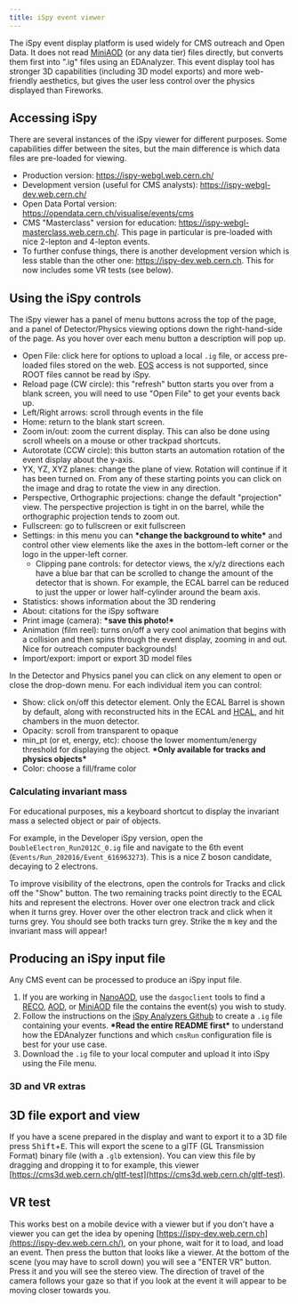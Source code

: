 ```yaml
---
title: iSpy event viewer
---
```


The iSpy event display platform is used widely for CMS outreach and Open
Data. It does not read [MiniAOD](https://twiki.cern.ch/twiki/bin/view/CMS/MiniAOD)
(or any data tier) files directly, but converts them first into ".ig"
files using an EDAnalyzer. This event display tool has stronger 3D
capabilities (including 3D model exports) and more web-friendly
aesthetics, but gives the user less control over the physics displayed
than Fireworks.

## Accessing iSpy

There are several instances of the iSpy viewer for different purposes.
Some capabilities differ between the sites, but the main difference is
which data files are pre-loaded for viewing.

- Production version: <https://ispy-webgl.web.cern.ch/>
- Development version (useful for CMS analysts): <https://ispy-webgl-dev.web.cern.ch/>
- Open Data Portal version: <https://opendata.cern.ch/visualise/events/cms>
- CMS "Masterclass" version for education:    <https://ispy-webgl-masterclass.web.cern.ch/>. This page in particular is pre-loaded with nice 2-lepton and
    4-lepton events.
- To further confuse things, there is another development version
    which is less stable than the other one: <https://ispy-dev.web.cern.ch>. This
    for now includes some VR tests (see below).

## Using the iSpy controls

The iSpy viewer has a panel of menu buttons across the top of the page,
and a panel of Detector/Physics viewing options down the right-hand-side
of the page. As you hover over each menu button a description will pop
up.

-   Open File: click here for options to upload a local `.ig` file, or
    access pre-loaded files stored on the web.
    [EOS](https://twiki.cern.ch/twiki/bin/view/CMS/EOS)
    access is not supported, since ROOT files cannot be read by iSpy.
-   Reload page (CW circle): this \"refresh\" button starts you over
    from a blank screen, you will need to use \"Open File\" to get your
    events back up.
-   Left/Right arrows: scroll through events in the file
-   Home: return to the blank start screen.
-   Zoom in/out: zoom the current display. This can also be done using
    scroll wheels on a mouse or other trackpad shortcuts.
-   Autorotate (CCW circle): this button starts an automation rotation
    of the event display about the y-axis.
-   YX, YZ, XYZ planes: change the plane of view. Rotation will continue
    if it has been turned on. From any of these starting points you can
    click on the image and drag to rotate the view in any direction.
-   Perspective, Orthographic projections: change the default
    \"projection\" view. The perspective projection is tight in on the
    barrel, while the orthographic projection tends to zoom out.
-   Fullscreen: go to fullscreen or exit fullscreen
-   Settings: in this menu you can **\*change the background to
    white\*** and control other view elements like the axes in the
    bottom-left corner or the logo in the upper-left corner.
    -   Clipping pane controls: for detector views, the x/y/z directions
        each have a blue bar that can be scrolled to change the amount
        of the detector that is shown. For example, the ECAL barrel can
        be reduced to just the upper or lower half-cylinder around the
        beam axis.
-   Statistics: shows information about the 3D rendering
-   About: citations for the iSpy software
-   Print image (camera): **\*save this photo!\***
-   Animation (film reel): turns on/off a very cool animation that
    begins with a collision and then spins through the event display,
    zooming in and out. Nice for outreach computer backgrounds!
-   Import/export: import or export 3D model files

In the Detector and Physics panel you can click on any element to open
or close the drop-down menu. For each individual item you can control:

-   Show: click on/off this detector element. Only the ECAL Barrel is
    shown by default, along with reconstructed hits in the ECAL and
    [HCAL](https://twiki.cern.ch/twiki/bin/view/CMS/HCAL/WebHome),
    and hit chambers in the muon detector.
-   Opacity: scroll from transparent to opaque
-   min_pt (or et, energy, etc): choose the lower momentum/energy
    threshold for displaying the object. **\*Only available for tracks
    and physics objects\***
-   Color: choose a fill/frame color

### Calculating invariant mass

For educational purposes, <kbd>m</kbd>is a keyboard shortcut to display the
invariant mass a selected object or pair of objects.

For example, in the Developer iSpy version, open the
`DoubleElectron_Run2012C_0.ig` file and navigate to the 6th event
(`Events/Run_202016/Event_616963273`). This is a nice Z boson candidate,
decaying to 2 electrons.


To improve visibility of the electrons, open the controls for Tracks and
click off the \"Show\" button. The two remaining tracks point directly
to the ECAL hits and represent the electrons. Hover over one electron
track and click when it turns grey. Hover over the other electron track
and click when it turns grey. You should see both tracks turn grey.
Strike the <kbd>m</kbd> key and the invariant mass will appear!

## Producing an iSpy input file

Any CMS event can be processed to produce an iSpy input file.

1. If you are working in [NanoAOD](https://twiki.cern.ch/twiki/bin/view/CMS/NanoAOD), use the `dasgoclient` tools to find a [RECO](https://twiki.cern.ch/twiki/bin/view/CMS/RECO), [AOD](https://twiki.cern.ch/twiki/bin/view/CMS/AOD), or [MiniAOD](https://twiki.cern.ch/twiki/bin/view/CMS/MiniAOD) file the contains the event(s) you wish to study.
1. Follow the instructions on the [iSpy Analyzers Github](https://github.com/cms-outreach/ispy-analyzers) to create a `.ig` file containing your events. **\*Read the entire README first\*** to understand how the EDAnalyzer functions and which `cmsRun` configuration file is best for your use case.
1. Download the `.ig` file to your local computer and upload it into iSpy using the File menu.

### 3D and VR extras

## 3D file export and view

If you have a scene prepared in the display and want to export it to a
3D file press <kbd>Shift</kbd>+<kbd>E</kbd>. This will export the scene to a glTF (GL
Transmission Format) binary file (with a `.glb` extension). You can
view this file by dragging and dropping it to for example, this viewer
[https://cms3d.web.cern.ch/gltf-test](https://cms3d.web.cern.ch/gltf-test).

## VR test

This works best on a mobile device with a viewer but if you don\'t have
a viewer you can get the idea by opening
[https://ispy-dev.web.cern.ch](https://ispy-dev.web.cern.ch/), on your
phone, wait for it to load, and load an event. Then press the button
that looks like a viewer. At the bottom of the scene (you may have to
scroll down) you will see a "ENTER VR" button. Press it and you will
see the stereo view. The direction of travel of the camera follows your
gaze so that if you look at the event it will appear to be moving closer
towards you.
